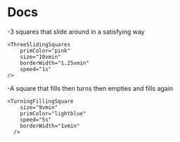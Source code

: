 # Docs
-3 squares that slide around in a satisfying way

```
<ThreeSlidingSquares
	primColor="pink"
	size="10vmin"
	borderWidth="1.25vmin"
	speed="1s"
/>
```
-A square that fills then turns then empties and fills again
```
<TurningFillingSquare
    size="9vmin"
    primColor="lightblue"
    speed="5s"
    borderWidth="1vmin"
  />
```

